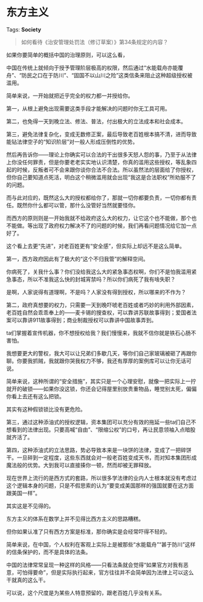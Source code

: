 # 东方主义

Tags: **Society**

> 如何看待《治安管理处罚法（修订草案）》第34条规定的内容？



如果你要简单的概括中国的治理原则，可以这么看，

中国在传统上就倾向于授予管理阶层极高的权限，然后通过“水能载舟亦能覆舟”、“防民之口在于防川”、“固国不以山川之险”这类信条来阻止这种超级授权被滥用。

简单来说，一开始就把近乎完全的权力都一并授给你。

第一，从根上避免出现需要这类手段才能解决的问题时你无工具可用。

第二，也免得一天到晚立法、修法、普法，付出极大的立法成本和社会成本。

第三，避免法律复杂化，变成无数修正案，最后导致老百姓根本搞不清，进而导致能钻法律空子的“知识阶层”对一般人形成压倒性的优势。

然后再告诉你——理论上你确实可以合法的干出很多天怒人怨的事，乃至于从法律上你没任何罪责，但是你要老老实实地认识清楚，你真的滥用这些授权，等乱象四起的时候，反叛者可不会来跟你谈你合法不合法。所以虽然法的层面给了你授权，但你自己要知道点死活，明白这个稍微滥用就会出现“我这是合法职权”所劝服不了的问题。

而与此对应的，既然这么大的授权都给你了，那就一切你都要负责，一切你都有责任。既然你什么都可以管，那什么没管好当然就要怪你。

而西方的原则则是一开始我就不给政府这么大的权力，让它这个也不能做，那个也不能做。等出现了政府权力解决不了的问题的时候，我们再看问题情况给它加一点好了。

这个看上去更“先进”，对老百姓更有“安全感”，但实际上却远不是这么简单。

第一，西方政府因此有了极大的“这个不归我管”的解释空间。

你病死了，关我什么事？你们没给我这么大的紧急事态权啊，你们不是怕我滥用紧急事态，所以不准我这么快的封城宵禁吗？所以你们病死了我有啥失职？

是啊，人家说得有道理啊，不是吗？人家没有得到授权，所以哪来的不作为？

第二，政府真想要的权力，只需要一天到晚吓唬老百姓或者巧妙的利用外部因素，老百姓自然会乖乖奉上的——麦卡锡的搜查权，可以靠讲苏联故事得到；爱国者法案可以靠讲911故事得到；商业制裁授权可以靠讲中国故事弄到。

ta们掌握着宣传机器，你不想授权给我？我们慢慢来，我就不信你就是铁石心肠不害怕。

我想要更大的警权，我大可以让兄弟们多歇几天，等你们自己家玻璃被砸了再跟你聊。你要我抓贼，我就跟你哭我权力不够，我还有厚厚的案例库可以让你无话可说。

简单来说，这种所谓的“安全措施”，其实只是一个心理安慰，就像一把实际上一拧就开的破锁——如果你没这锁，你还会记得屋里别放贵重物品，睡觉别太死，偏偏你看上去还有这么把锁。

其实有这种假锁锁比没有更危险。

  


第三，通过这种添油式的授权逻辑，资本集团可以充分有效的拖延一些ta们自己不想看到的法律出现。只要高喊“自由”、“限缩公权”的口号，再让民意领袖入点暗股就齐活了。

第四，这种添油式的立法思路，势必导致本来是一块饼的法律，变成了一把碎饼干。一旦碎到一定程度，这些东西就会对一般老百姓变成天书，而对知本集团形成魔法般的优势。大到我可以直接揍你一顿，然而却被无罪释放。

现在世界上流行的是西方式的套路，所以很多学法律的业内人士根本就没有考虑过这个逻辑本身的问题，只是不假思索的认为“要变成美国那样的强国就要在这方面跟美国一样”。

其实这是不见得的。

东方主义的体系在数学上并不见得比西方主义的思路糟糕。

但你如果认准了只有西方方案是标准，那你确实是会经常吓得不轻的。

简单来说，在中国，个人权利在客观上实际上是被那些“水能载舟”“甚于防川”这样的信条保护的，而不是具体的法条。

中国的法律常常呈现一种这样的风格——只看法条就会觉得“如果官方对我有恶意，可怕得要命”，但是实际执行起来，官方往往并不会简单因为法律上可以这么干就真的这么干。

可以说，这个尺度是为某些人特意预留的，跟老百姓几乎没有关系。



